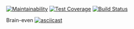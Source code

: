 [![Maintainability](https://api.codeclimate.com/v1/badges/7e16a478e3008a9ae2b6/maintainability)](https://codeclimate.com/github/Hippiek1ller/frontend-project-lvl1/maintainability)
[![Test Coverage](https://api.codeclimate.com/v1/badges/7e16a478e3008a9ae2b6/test_coverage)](https://codeclimate.com/github/Hippiek1ller/frontend-project-lvl1/test_coverage)
[![Build Status](https://travis-ci.org/Hippiek1ller/frontend-project-lvl1.svg?branch=master)](https://travis-ci.org/Hippiek1ller/frontend-project-lvl1)

Brain-even 
[![asciicast](https://asciinema.org/a/As5hymfGckDJ3eDcHTmdusnL1.svg)](https://asciinema.org/a/As5hymfGckDJ3eDcHTmdusnL1)
